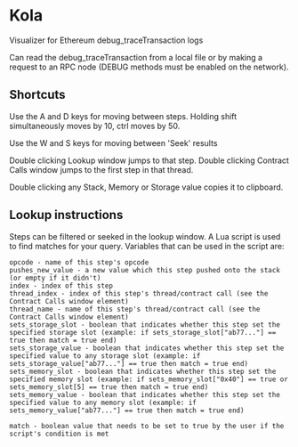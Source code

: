 # Kola
Visualizer for Ethereum debug_traceTransaction logs

Can read the debug_traceTransaction from a local file or by making a request to an RPC node (DEBUG methods must be enabled on the network). 

## Shortcuts
Use the A and D keys for moving between steps. Holding shift simultaneously moves by 10, ctrl moves by 50. 

Use the W and S keys for moving between 'Seek' results

Double clicking Lookup window jumps to that step. Double clicking Contract Calls window jumps to the first step in that thread.

Double clicking any Stack, Memory or Storage value copies it to clipboard.

## Lookup instructions
Steps can be filtered or seeked in the lookup window. A Lua script is used to find matches for your query. Variables that can be used in the script are:

```
opcode - name of this step's opcode
pushes_new_value - a new value which this step pushed onto the stack (or empty if it didn't)
index - index of this step
thread_index - index of this step's thread/contract call (see the Contract Calls window element)
thread_name - name of this step's thread/contract call (see the Contract Calls window element)
sets_storage_slot - boolean that indicates whether this step set the specified storage slot (example: if sets_storage_slot["ab77..."] == true then match = true end)
sets_storage_value - boolean that indicates whether this step set the specified value to any storage slot (example: if sets_storage_value["ab77..."] == true then match = true end)
sets_memory_slot - boolean that indicates whether this step set the specified memory slot (example: if sets_memory_slot["0x40"] == true or sets_memory_slot[5] == true then match = true end)
sets_memory_value - boolean that indicates whether this step set the specified value to any memory slot (example: if sets_memory_value["ab77..."] == true then match = true end)

match - boolean value that needs to be set to true by the user if the script's condition is met  
```


